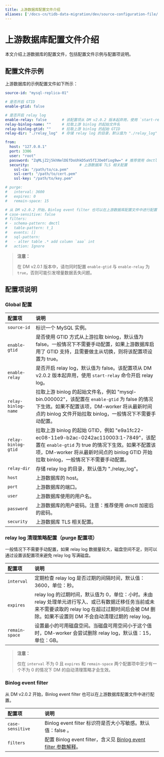 ```yaml
---
title: 上游数据库配置文件介绍
aliases: ['/docs-cn/tidb-data-migration/dev/source-configuration-file/']
---
```


# 上游数据库配置文件介绍

本文介绍上游数据库的配置文件，包括配置文件示例与配置项说明。

## 配置文件示例

上游数据库的示例配置文件如下所示：

```yaml
source-id: "mysql-replica-01"

# 是否开启 GTID
enable-gtid: false

# 是否开启 relay log
enable-relay: false       # 该配置项从 DM v2.0.2 版本起弃用，使用 `start-relay` 命令开启 relay log
relay-binlog-name: ""     # 拉取上游 binlog 的起始文件名
relay-binlog-gtid: ""     # 拉取上游 binlog 的起始 GTID
relay-dir: "./relay_log"  # 存储 relay log 的目录，默认值为 "./relay_log"

from:
  host: "127.0.0.1"
  port: 3306
  user: "root"
  password: "ZqMLjZ2j5khNelDEfDoUhkD5aV5fIJOe0fiog9w=" # 推荐使用 dmctl 对上游数据库的用户密码加密之后的密码
  security:                       # 上游数据库 TLS 相关配置                             
    ssl-ca: "/path/to/ca.pem"
    ssl-cert: "/path/to/cert.pem"
    ssl-key: "/path/to/key.pem"

# purge:
#   interval: 3600
#   expires: 0
#   remain-space: 15

# 从 DM v2.0.2 开始，Binlog event filter 也可以在上游数据库配置文件中进行配置
# case-sensitive: false
# filters:
# - schema-pattern: dmctl
#   table-pattern: t_1
#   events: []
#   sql-pattern:
#   - alter table .* add column `aaa` int
#   action: Ignore
```

> **注意：**
>
> 在 DM v2.0.1 版本中，请勿同时配置 `enable-gtid` 与 `enable-relay` 为 `true`，否则可能引发增量数据丢失问题。

## 配置项说明

### Global 配置

| 配置项        | 说明                                    |
| :------------ | :--------------------------------------- |
| `source-id` | 标识一个 MySQL 实例。|
| `enable-gtid` | 是否使用 GTID 方式从上游拉取 binlog，默认值为 false。一般情况下不需要手动配置，如果上游数据库启用了 GTID 支持，且需要做主从切换，则将该配置项设置为 true。 |
| `enable-relay` | 是否开启 relay log，默认值为 false。该配置项从 DM v2.0.2 版本起弃用，使用 `start-relay` 命令开启 relay log。 |
| `relay-binlog-name` | 拉取上游 binlog 的起始文件名，例如 "mysql-bin.000002"，该配置在 `enable-gtid` 为 false 的情况下生效。如果不配置该项，DM-worker 将从最新时间点的 binlog 文件开始拉取 binlog，一般情况下不需要手动配置。 |
| `relay-binlog-gtid` | 拉取上游 binlog 的起始 GTID，例如 "e9a1fc22-ec08-11e9-b2ac-0242ac110003:1-7849"，该配置在 `enable-gtid` 为 true 的情况下生效。如果不配置该项，DM-worker 将从最新时间点的 binlog GTID 开始拉取 binlog，一般情况下不需要手动配置。 |
| `relay-dir` | 存储 relay log 的目录，默认值为 "./relay_log"。|
| `host` | 上游数据库的 host。|
| `port` | 上游数据库的端口。|
| `user` | 上游数据库使用的用户名。|
| `password` | 上游数据库的用户密码。注意：推荐使用 dmctl 加密后的密码。|
| `security` | 上游数据库 TLS 相关配置。|

### relay log 清理策略配置（purge 配置项）

一般情况下不需要手动配置，如果 relay log 数据量较大，磁盘空间不足，则可以通过设置该配置项来避免 relay log 写满磁盘。

| 配置项        | 说明                                    |
| :------------ | :--------------------------------------- |
| `interval` | 定期检查 relay log 是否过期的间隔时间，默认值：3600，单位：秒。 |
| `expires` | relay log 的过期时间，默认值为 0，单位：小时。未由 relay 处理单元进行写入、或已有数据迁移任务当前或未来不需要读取的 relay log 在超过过期时间后会被 DM 删除。如果不设置则 DM 不会自动清理过期的 relay log。 |
| `remain-space` | 设置最小的可用磁盘空间。当磁盘可用空间小于这个值时，DM-worker 会尝试删除 relay log，默认值：15，单位：GB。 |

> **注意：**
>
> 仅在 `interval` 不为 0 且 `expires` 和 `remain-space` 两个配置项中至少有一个不为 0 的情况下 DM 的自动清理策略才会生效。

### Binlog event filter

从 DM v2.0.2 开始，Binlog event filter 也可以在上游数据库配置文件中进行配置。

| 配置项        | 说明                                    |
| :------------ | :--------------------------------------- |
| `case-sensitive` | Binlog event filter 标识符是否大小写敏感。默认值：false 。|
| `filters` | 配置 Binlog event filter，含义见 [Binlog event filter 参数解释](key-features.md#参数解释-2)。 |
